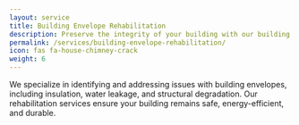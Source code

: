```yaml
---
layout: service
title: Building Envelope Rehabilitation
description: Preserve the integrity of your building with our building envelope rehabilitation services.
permalink: /services/building-envelope-rehabilitation/
icon: fas fa-house-chimney-crack
weight: 6
---
```


We specialize in identifying and addressing issues with building envelopes, including insulation, water leakage, and structural degradation. Our rehabilitation services ensure your building remains safe, energy-efficient, and durable.
